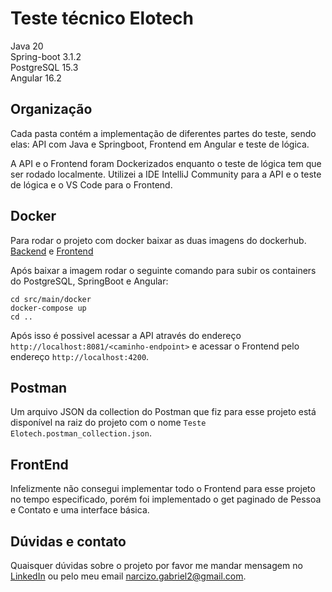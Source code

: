 # Teste técnico Elotech

Java 20\
Spring-boot 3.1.2\
PostgreSQL 15.3\
Angular 16.2

## Organização
Cada pasta contém a implementação de diferentes partes do teste, sendo elas: API com Java e Springboot, 
Frontend em Angular e teste de lógica.

A API e o Frontend foram Dockerizados enquanto o teste de lógica tem que ser rodado localmente.
Utilizei a IDE IntelliJ Community para a API e o teste de lógica e o VS Code para o Frontend.

## Docker

Para rodar o projeto com docker baixar as duas imagens do dockerhub.
[Backend](https://hub.docker.com/repository/docker/narcizo/teste_elotech_api_img/general) e
[Frontend](https://hub.docker.com/repository/docker/narcizo/teste_elotech_frontend_img/general)

Após baixar a imagem rodar o seguinte comando para subir os containers do PostgreSQL, SpringBoot e Angular:
```
cd src/main/docker
docker-compose up
cd ..
```

Após isso é possivel acessar a API através do endereço ```http://localhost:8081/<caminho-endpoint>``` e
acessar o Frontend pelo endereço ```http://localhost:4200```.

## Postman
Um arquivo JSON da collection do Postman que fiz para esse projeto está disponível na raiz do projeto com o nome
```Teste Elotech.postman_collection.json```.

## FrontEnd
Infelizmente não consegui implementar todo o Frontend para esse projeto no tempo
especificado, porém foi implementado o get paginado de Pessoa e Contato e uma interface básica.

## Dúvidas e contato
Quaisquer dúvidas sobre o projeto por favor me mandar mensagem no [LinkedIn](https://www.linkedin.com/in/narcizog/)
ou pelo meu email narcizo.gabriel2@gmail.com.
